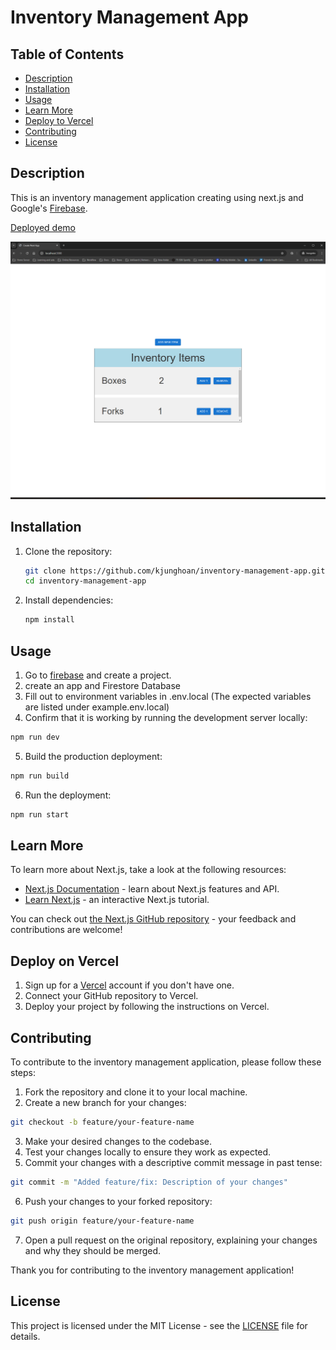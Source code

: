 # Inventory Management App

## Table of Contents

- [Description](#description)
- [Installation](#installation)
- [Usage](#usage)
- [Learn More](#learn-more)
- [Deploy to Vercel](#deploy-on-vercel)
- [Contributing](#contributing)
- [License](#license)

## Description

This is an inventory management application creating using next.js and Google's [Firebase](https://firebase.google.com/).

[Deployed demo](https://inventory-management-app-six-ebon.vercel.app/)

![Image](public/inventory-management-app.png)

## Installation

1. Clone the repository:
    ```bash
    git clone https://github.com/kjunghoan/inventory-management-app.git
    cd inventory-management-app
    ```

2. Install dependencies:
    ```bash
    npm install
    ```

## Usage

1. Go to [firebase](https://firebase.google.com/) and create a project.
2. create an app and Firestore Database
3. Fill out to environment variables in .env.local (The expected variables are listed under example.env.local)
4. Confirm that it is working by running the development server locally:

  ```bash
  npm run dev
  ```

5. Build the production deployment:

```bash
npm run build
```

6. Run the deployment:

```bash
npm run start
```

## Learn More

To learn more about Next.js, take a look at the following resources:

- [Next.js Documentation](https://nextjs.org/docs) - learn about Next.js features and API.
- [Learn Next.js](https://nextjs.org/learn) - an interactive Next.js tutorial.

You can check out [the Next.js GitHub repository](https://github.com/vercel/next.js/) - your feedback and contributions are welcome!

## Deploy on Vercel

1. Sign up for a [Vercel](https://vercel.com/) account if you don't have one.
2. Connect your GitHub repository to Vercel.
3. Deploy your project by following the instructions on Vercel.

## Contributing

To contribute to the inventory management application, please follow these steps:

1. Fork the repository and clone it to your local machine.
2. Create a new branch for your changes:
  ```bash
  git checkout -b feature/your-feature-name
  ```
3. Make your desired changes to the codebase.
4. Test your changes locally to ensure they work as expected.
5. Commit your changes with a descriptive commit message in past tense:
  ```bash
  git commit -m "Added feature/fix: Description of your changes"
  ```
6. Push your changes to your forked repository:
  ```bash
  git push origin feature/your-feature-name
  ```
7. Open a pull request on the original repository, explaining your changes and why they should be merged.

Thank you for contributing to the inventory management application!

## License

This project is licensed under the MIT License - see the [LICENSE](LICENSE) file for details.
